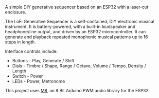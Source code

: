 A simple DIY generative sequencer based on an ESP32 with a laser-cut enclosure.

The LoFi Generative Sequencer is a self-contained, DIY electronic musical instrument. It is battery-powered, with a built-in loudspeaker and headphone/line output, and driven by an ESP32 microcontroller. It can generate and playback repeated monophonic musical patterns up to 16 steps in length.

Interface controls include:

+ Buttons - Play, Generate / Shift
+ Dials - Timbre / Shape, Range / Octave, Volume / Tempo, Density / Length
+ Switch - Power
+ LEDs - Power, Metronome

This project uses [M8](https://github.com/algomusic/M8), an 8 Bit Arduino PWM audio library for the ESP32

